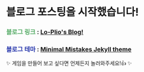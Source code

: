 # 블로그 포스팅을 시작했습니다!
### <span style="color: #55AB66">블로그 링크</span> : [Lo-Plio's Blog!](https://loplio.github.io/)  
### <span style="color: #2535AB">블로그 테마</span> : [Minimal Mistakes Jekyll theme](https://mmistakes.github.io/minimal-mistakes/)
 
:sparkles: 게임을 만들어 보고 싶다면 언제든지 놀러와주세요!:+1: :sparkles:
